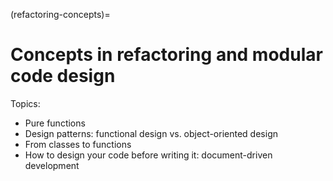 (refactoring-concepts)=

# Concepts in refactoring and modular code design

Topics:
- Pure functions
- Design patterns: functional design vs. object-oriented design
- From classes to functions
- How to design your code before writing it: document-driven development
